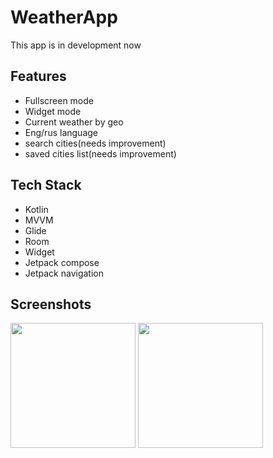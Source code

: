 
# WeatherApp

This app is in development now



## Features

- Fullscreen mode
- Widget mode
- Current weather by geo
- Eng/rus language
- search cities(needs improvement)
- saved cities list(needs improvement)


## Tech Stack

- Kotlin
- MVVM
- Glide
- Room
- Widget
- Jetpack compose
- Jetpack navigation


## Screenshots

<img src="https://user-images.githubusercontent.com/99303918/215072911-c6270df8-bf39-4742-bd66-a7b57855d9f0.jpg" width = 200> <img src="https://user-images.githubusercontent.com/99303918/215072729-270d02f5-a615-4698-b455-fb54591dadfb.jpg" width = 200>


